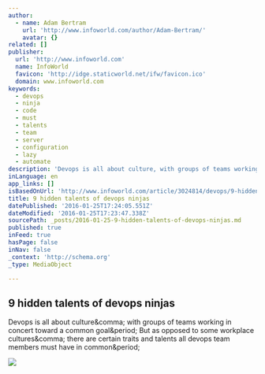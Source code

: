 ```yaml
---
author:
  - name: Adam Bertram
    url: 'http://www.infoworld.com/author/Adam-Bertram/'
    avatar: {}
related: []
publisher:
  url: 'http://www.infoworld.com'
  name: InfoWorld
  favicon: 'http://idge.staticworld.net/ifw/favicon.ico'
  domain: www.infoworld.com
keywords:
  - devops
  - ninja
  - code
  - must
  - talents
  - team
  - server
  - configuration
  - lazy
  - automate
description: 'Devops is all about culture, with groups of teams working in concert toward a common goal. But as opposed to some workplace cultures, there are certain traits and talents all devops team members must have in common.'
inLanguage: en
app_links: []
isBasedOnUrl: 'http://www.infoworld.com/article/3024814/devops/9-hidden-talents-of-devops-ninjas.html'
title: 9 hidden talents of devops ninjas
datePublished: '2016-01-25T17:24:05.551Z'
dateModified: '2016-01-25T17:23:47.338Z'
sourcePath: _posts/2016-01-25-9-hidden-talents-of-devops-ninjas.md
published: true
inFeed: true
hasPage: false
inNav: false
_context: 'http://schema.org'
_type: MediaObject

---
```

<article style=""><h1>9 hidden talents of devops ninjas</h1><p>Devops is all about culture&amp;comma; with groups of teams working in concert toward a common goal&amp;period; But as opposed to some workplace cultures&amp;comma; there are certain traits and talents all devops team members must have in common&amp;period;</p><img src="http://images.techhive.com/images/article/2016/01/800px-ninja_the_last_thing_you_see-100638998-primary.idge.jpg" /></article>